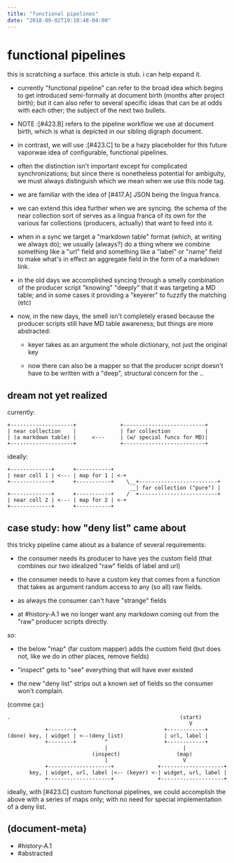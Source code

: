 ```yaml
---
title: "functional pipelines"
date: "2018-09-02T19:10:48-04:00"
---
```

# functional pipelines

this is scratching a surface. this article is stub. i can help expand it.

  - currently "functional pipeline" can refer to the broad idea which begins
    to get introduced semi-formally at document birth (months after project
    birth); but it can also refer to several specific ideas that can be at
    odds with each other; the subject of the next two bullets.

  - NOTE :[#423.B] refers to the pipeline workflow we use at document birth,
    which is what is depicted in our sibling digraph document.

  - in contrast, we will use :[#423.C] to be a hazy placeholder for this
    future vaporwae idea of configurable, functional pipelines.

  - often the distinction isn't important except for complicated
    synchronizations; but since there is nonetheless potential for ambiguity,
    we must always distinguish which we mean when we use this node tag.

  - we are familiar with the idea of [#417.A] JSON being the lingua franca.

  - we can extend this idea further when we are syncing. the schema of the
    near collection sort of serves as a lingua franca of its own for the
    various far collections (producers, actually) that want to feed into it.

  - when in a sync we target a "markdown table" format (which, at writing
    we always do); we usually (always?) do a thing where we combine something
    like a "url" field and something like a "label" or "name" field to make
    what's in effect an aggregate field in the form of a markdown link.

  - in the old days we accomplished syncing through a smelly combination of
    the producer script "knowing" "deeply" that it was targeting a MD table;
    and in some cases it providing a "keyerer" to fuzzify the matching (etc)

  - now, in the new days, the smell isn't completely erased because the
    producer scripts still have MD table awareness; but things are more
    abstracted:
      - keyer takes as an argument the whole dictionary, not just the
        original key

      - now there can also be a mapper so that the producer script doesn't
        have to be written with a "deep", structural concern for the  ..




## dream not yet realized

currently:

    +--------------------+              +--------------------------+
    | near collection    |              | far collection           |
    | (a markdown table) |     <---     | (w/ special funcs for MD)|
    +--------------------+              +--------------------------+


ideally:

    +-------------+      +-----------+
    | near coll 1 | <--- | map for 1 | <-+
    +-------------+      +-----------+    \__+-------------------------+
                                           __| far collection ("pure") |
    +-------------+      +-----------+    /  +-------------------------+
    | near coll 2 | <--- | map for 2 | <-+
    +-------------+      +-----------+




## <a name=D></a> case study: how "deny list" came about

this tricky pipeline came about as a balance of several requirements:

  - the consumer needs its producer to have yes the custom field (that
    combines our two idealized "raw" fields of label and url)

  - the consumer needs to have a custom key that comes from a function that
    takes as argument random access to any (so all) raw fields.

  - as always the consumer can't have "strange" fields

  - at #history-A.1 we no longer want any markdown coming out from the
    "raw" producer scripts directly.

so:
  - the below "map" (far custom mapper) adds the custom field
    (but does not, like we do in other places, remove fields)

  - "inspect" gets to "see" everything that will have ever existed

  - the new "deny list" strips out a known set of fields so the consumer
    won't complain.

(comme ça:)

    .                                                      (start)
                                                              V
                +--------+                            +------------+
    (done) key, | widget | <--(deny list)             | url, label |
                +--------+         ^                  +------------+
                                   |                        |
                               (inspect)                  (map)
                                   |                        V
                +--------------------+              +--------------------+
           key, | widget, url, label |<-- (keyer) <-| widget, url, label |
                +--------------------+              +--------------------+


ideally, with [#423.C] custom functional pipelines, we could accomplish
the above with a series of maps only; with no need for special implementation
of a deny list.




## (document-meta)

  - #history-A.1
  - #abstracted
